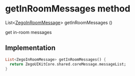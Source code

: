 


# getInRoomMessages method








List&lt;[ZegoInRoomMessage](../../zego_uikit_prebuilt_live_audio_room/ZegoInRoomMessage-class.md)> getInRoomMessages
()





<p>get in-room messages</p>



## Implementation

```dart
List<ZegoInRoomMessage> getInRoomMessages() {
  return ZegoUIKitCore.shared.coreMessage.messageList;
}
```







